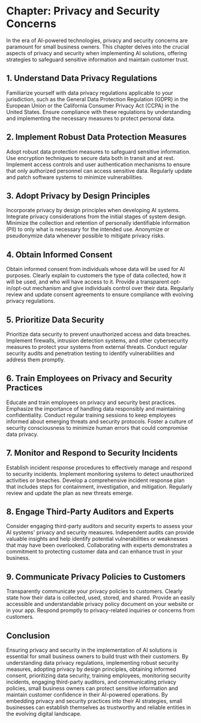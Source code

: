 Chapter: Privacy and Security Concerns
======================================

In the era of AI-powered technologies, privacy and security concerns are paramount for small business owners. This chapter delves into the crucial aspects of privacy and security when implementing AI solutions, offering strategies to safeguard sensitive information and maintain customer trust.

**1. Understand Data Privacy Regulations**
------------------------------------------

Familiarize yourself with data privacy regulations applicable to your jurisdiction, such as the General Data Protection Regulation (GDPR) in the European Union or the California Consumer Privacy Act (CCPA) in the United States. Ensure compliance with these regulations by understanding and implementing the necessary measures to protect personal data.

**2. Implement Robust Data Protection Measures**
------------------------------------------------

Adopt robust data protection measures to safeguard sensitive information. Use encryption techniques to secure data both in transit and at rest. Implement access controls and user authentication mechanisms to ensure that only authorized personnel can access sensitive data. Regularly update and patch software systems to minimize vulnerabilities.

**3. Adopt Privacy by Design Principles**
-----------------------------------------

Incorporate privacy by design principles when developing AI systems. Integrate privacy considerations from the initial stages of system design. Minimize the collection and retention of personally identifiable information (PII) to only what is necessary for the intended use. Anonymize or pseudonymize data whenever possible to mitigate privacy risks.

**4. Obtain Informed Consent**
------------------------------

Obtain informed consent from individuals whose data will be used for AI purposes. Clearly explain to customers the type of data collected, how it will be used, and who will have access to it. Provide a transparent opt-in/opt-out mechanism and give individuals control over their data. Regularly review and update consent agreements to ensure compliance with evolving privacy regulations.

**5. Prioritize Data Security**
-------------------------------

Prioritize data security to prevent unauthorized access and data breaches. Implement firewalls, intrusion detection systems, and other cybersecurity measures to protect your systems from external threats. Conduct regular security audits and penetration testing to identify vulnerabilities and address them promptly.

**6. Train Employees on Privacy and Security Practices**
--------------------------------------------------------

Educate and train employees on privacy and security best practices. Emphasize the importance of handling data responsibly and maintaining confidentiality. Conduct regular training sessions to keep employees informed about emerging threats and security protocols. Foster a culture of security consciousness to minimize human errors that could compromise data privacy.

**7. Monitor and Respond to Security Incidents**
------------------------------------------------

Establish incident response procedures to effectively manage and respond to security incidents. Implement monitoring systems to detect unauthorized activities or breaches. Develop a comprehensive incident response plan that includes steps for containment, investigation, and mitigation. Regularly review and update the plan as new threats emerge.

**8. Engage Third-Party Auditors and Experts**
----------------------------------------------

Consider engaging third-party auditors and security experts to assess your AI systems' privacy and security measures. Independent audits can provide valuable insights and help identify potential vulnerabilities or weaknesses that may have been overlooked. Collaborating with experts demonstrates a commitment to protecting customer data and can enhance trust in your business.

**9. Communicate Privacy Policies to Customers**
------------------------------------------------

Transparently communicate your privacy policies to customers. Clearly state how their data is collected, used, stored, and shared. Provide an easily accessible and understandable privacy policy document on your website or in your app. Respond promptly to privacy-related inquiries or concerns from customers.

**Conclusion**
--------------

Ensuring privacy and security in the implementation of AI solutions is essential for small business owners to build trust with their customers. By understanding data privacy regulations, implementing robust security measures, adopting privacy by design principles, obtaining informed consent, prioritizing data security, training employees, monitoring security incidents, engaging third-party auditors, and communicating privacy policies, small business owners can protect sensitive information and maintain customer confidence in their AI-powered operations. By embedding privacy and security practices into their AI strategies, small businesses can establish themselves as trustworthy and reliable entities in the evolving digital landscape.
